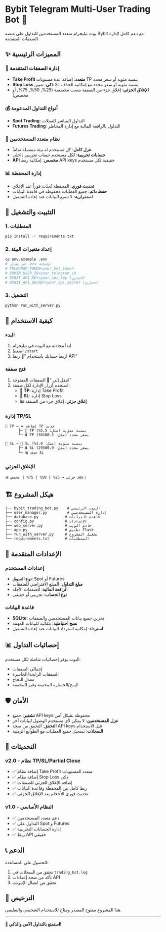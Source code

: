 # Bybit Telegram Multi-User Trading Bot 🤖

بوت تيليجرام متعدد المستخدمين للتداول على منصة Bybit مع دعم كامل لإدارة الصفقات المتقدمة.

## ✨ المميزات الرئيسية

### 🔄 إدارة الصفقات المتقدمة
- **Take Profit متعدد**: إضافة عدة مستويات TP بنسبة مئوية أو سعر محدد
- **Stop Loss ذكي**: تعيين SL بنسبة مئوية أو سعر محدد مع إمكانية الحذف
- **الإغلاق الجزئي**: إغلاق جزء من الصفقة بنسب مخصصة (25%, 50%, 75%, أو مخصص)

### 💰 أنواع التداول المدعومة
- **Spot Trading**: التداول المباشر للعملات
- **Futures Trading**: التداول بالرافعة المالية مع إدارة المخاطر

### 👥 نظام متعدد المستخدمين
- **عزل كامل**: كل مستخدم له بيئة منفصلة تماماً
- **حسابات تجريبية**: لكل مستخدم حساب تجريبي داخلي
- **API مخصص**: إمكانية ربط API keys حقيقية لكل مستخدم

### 📊 إدارة المحفظة
- **تحديث فوري**: المحفظة تُحدّث فوراً عند الإغلاق
- **حفظ دائم**: جميع العمليات محفوظة في قاعدة البيانات
- **استمرارية**: لا تضيع البيانات عند إعادة التشغيل

## 🚀 التثبيت والتشغيل

### 1. المتطلبات
```bash
pip install -r requirements.txt
```

### 2. إعداد متغيرات البيئة
```bash
cp env.example .env
# قم بتعديل .env وإضافة:
# TELEGRAM_TOKEN=your_bot_token
# ADMIN_USER_ID=your_telegram_id
# BYBIT_API_KEY=your_api_key (اختياري)
# BYBIT_API_SECRET=your_api_secret (اختياري)
```

### 3. التشغيل
```bash
python run_with_server.py
```

## 📱 كيفية الاستخدام

### البدء
1. ابدأ محادثة مع البوت في تيليجرام
2. اضغط `/start`
3. اربط حسابك باستخدام "🔗 ربط API"

### فتح صفقة
1. انتقل إلى "🔄 الصفقات المفتوحة"
2. استخدم أزرار الإدارة لكل صفقة:
   - **🎯 TP**: إدارة Take Profit
   - **🛑 SL**: إدارة Stop Loss  
   - **📊 إغلاق جزئي**: إغلاق جزء من الصفقة

### إدارة TP/SL
```
🎯 TP → ➕ إضافة TP جديد
      ├─ 📝 TP بنسبة مئوية (مثل: 5.5%)
      └─ 💲 TP بسعر محدد (مثل: 30100.5)

🛑 SL → 📝 SL بنسبة مئوية (مثل: 2.0%)
      ├─ 💲 SL بسعر محدد (مثل: 29500.0)
      └─ 🗑️ حذف SL
```

### الإغلاق الجزئي
```
📊 إغلاق جزئي → 25% | 50% | 75% | مخصص
```

## 🏗️ هيكل المشروع

```
├── bybit_trading_bot.py    # البوت الرئيسي
├── user_manager.py         # إدارة المستخدمين
├── database.py            # قاعدة البيانات
├── config.py              # الإعدادات
├── web_server.py          # خادم الويب
├── app.py                 # تطبيق Flask
├── run_with_server.py     # تشغيل المشروع
└── requirements.txt       # المتطلبات
```

## 🔧 الإعدادات المتقدمة

### إعدادات المستخدم
- **نوع السوق**: Spot أو Futures
- **مبلغ التداول**: المبلغ الافتراضي للصفقات
- **الرافعة المالية**: للصفقات الآجلة
- **نوع الحساب**: تجريبي أو حقيقي

### قاعدة البيانات
- **SQLite**: تخزين جميع بيانات المستخدمين والصفقات
- **نسخ احتياطية**: تلقائية للبيانات المهمة
- **استرداد**: إمكانية استرداد البيانات عند إعادة التشغيل

## 📊 إحصائيات التداول

البوت يوفر إحصائيات شاملة لكل مستخدم:
- إجمالي الصفقات
- الصفقات الرابحة/الخاسرة
- معدل النجاح
- الربح/الخسارة المحققة وغير المحققة

## 🛡️ الأمان

- **تشفير**: جميع API keys محفوظة بشكل آمن
- **عزل المستخدمين**: لا يمكن لأي مستخدم الوصول لبيانات آخر
- **التحقق**: التحقق من صحة API keys قبل الاستخدام
- **السجلات**: تسجيل جميع العمليات مع الطوابع الزمنية

## 🔄 التحديثات

### v2.0 - نظام TP/SL/Partial Close
- ✅ إضافة نظام Take Profit متعدد المستويات
- ✅ إضافة نظام Stop Loss ذكي
- ✅ إضافة الإغلاق الجزئي للصفقات
- ✅ ربط كامل بين المحفظة وقاعدة البيانات
- ✅ تحديث فوري للأحجام بعد الإغلاق الجزئي

### v1.0 - النظام الأساسي
- ✅ دعم متعدد المستخدمين
- ✅ التداول على Spot و Futures
- ✅ إدارة الحسابات التجريبية
- ✅ ربط API حقيقي

## 📞 الدعم

للحصول على المساعدة:
1. تحقق من السجلات في `trading_bot.log`
2. تأكد من صحة إعدادات API
3. تحقق من اتصال الإنترنت

## 📄 الترخيص

هذا المشروع مفتوح المصدر ومتاح للاستخدام الشخصي والتعليمي.

---

**🎉 استمتع بالتداول الآمن والذكي!**